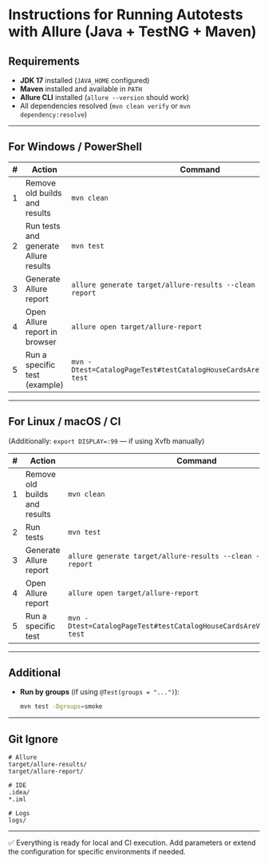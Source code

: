 # Instructions for Running Autotests with Allure (Java + TestNG + Maven)

## Requirements

- **JDK 17** installed (`JAVA_HOME` configured)
- **Maven** installed and available in `PATH`
- **Allure CLI** installed (`allure --version` should work)
- All dependencies resolved (`mvn clean verify` or `mvn dependency:resolve`)

---

## For Windows / PowerShell

| #  | Action                                           | Command                                                                 |
|----|--------------------------------------------------|-------------------------------------------------------------------------|
| 1  | Remove old builds and results                    | `mvn clean`                                                             |
| 2  | Run tests and generate Allure results            | `mvn test`                                                              |
| 3  | Generate Allure report                           | `allure generate target/allure-results --clean -o target/allure-report` |
| 4  | Open Allure report in browser                    | `allure open target/allure-report`                                      |
| 5  | Run a specific test (example)                    | `mvn -Dtest=CatalogPageTest#testCatalogHouseCardsAreVisibleAndCounted test` |

---

## For Linux / macOS / CI

(Additionally: `export DISPLAY=:99` — if using Xvfb manually)

| #  | Action                                           | Command                                                                 |
|----|--------------------------------------------------|-------------------------------------------------------------------------|
| 1  | Remove old builds and results                    | `mvn clean`                                                             |
| 2  | Run tests                                        | `mvn test`                                                              |
| 3  | Generate Allure report                           | `allure generate target/allure-results --clean -o target/allure-report` |
| 4  | Open Allure report                               | `allure open target/allure-report`                                      |
| 5  | Run a specific test                              | `mvn -Dtest=CatalogPageTest#testCatalogHouseCardsAreVisibleAndCounted test` |

---

## Additional

- **Run by groups** (if using `@Test(groups = "...")`):
  ```bash
  mvn test -Dgroups=smoke
  ```

---

## Git Ignore

```gitignore
# Allure
target/allure-results/
target/allure-report/

# IDE
.idea/
*.iml

# Logs
logs/
```

---

✅ Everything is ready for local and CI execution. Add parameters or extend the configuration for specific environments if needed.
